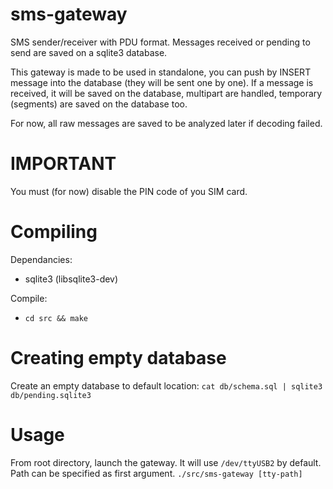 # sms-gateway

SMS sender/receiver with PDU format. Messages received or pending to send are saved on a sqlite3 database.

This gateway is made to be used in standalone, you can push by INSERT message into the database (they will be sent one by one).
If a message is received, it will be saved on the database, multipart are handled, temporary (segments) are saved on the database too.

For now, all raw messages are saved to be analyzed later if decoding failed.

# IMPORTANT

You must (for now) disable the PIN code of you SIM card.

# Compiling
Dependancies: 
- sqlite3 (libsqlite3-dev)

Compile: 
- `cd src && make`

# Creating empty database

Create an empty database to default location:
`cat db/schema.sql | sqlite3 db/pending.sqlite3`

# Usage

From root directory, launch the gateway. It will use `/dev/ttyUSB2` by default. Path can be specified as first argument.
`./src/sms-gateway [tty-path]`

